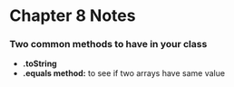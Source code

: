 # Chapter 8 Notes

### Two common methods to have in your class
- **.toString**
- **.equals method:** to see if two arrays have same value

